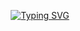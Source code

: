 
</h1>
<p align="center">
  <a href="https://github.com/emanalytic">
    <img src="https://readme-typing-svg.demolab.com?font=Georgia&size=20&duration=2000&pause=100&multiline=true&width=600&height=80&lines=Data+Scientist+%7C+AI+Researcher+%7C+Machine+Learning+Engineer&color=FFFFFF" alt="Typing SVG">
  </a>
</p>



